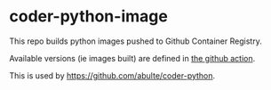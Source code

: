 # coder-python-image

This repo builds python images pushed to Github Container Registry.

Available versions (ie images built) are defined in [the github action](.github/workflows/docker-publish.yml).

This is used by https://github.com/abulte/coder-python.
